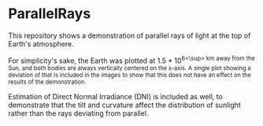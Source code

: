# ParallelRays

This repository shows a demonstration of parallel rays of light at the top of Earth's atmosphere.

For simplicity's sake, the Earth was plotted at 1.5 * 10<sup>6<\sup> km away from the Sun, and both bodies are always vertically centered on the x-axis. A single plot showing a deviation of that is included in the images to show that this does not have an effect on the results of the demonstration.

Estimation of Direct Normal Irradiance (DNI) is included as well, to demonstrate that the tilt and curvature affect the distribution of sunlight rather than the rays deviating from parallel.
